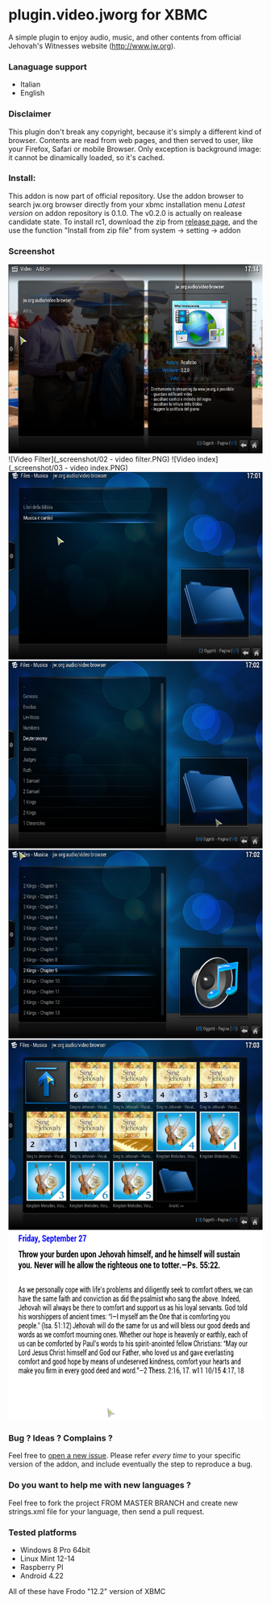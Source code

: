 plugin.video.jworg for XBMC
===========================

A simple plugin to enjoy audio, music, and other contents from official Jehovah's Witnesses website (http://www.jw.org). 

### Lanaguage support

+ Italian
+ English

### Disclaimer

This plugin don't break any copyright, because it's simply a different kind of browser. 
Contents are read from web pages, 
and then served to user, like your Firefox, Safari or mobile Browser.
Only exception is background image: it cannot be dinamically loaded, so it's cached.

### Install: 

This addon is now part of official repository. Use the addon browser to search jw.org browser directly from your 
  xbmc installation menu
*Latest version* on addon repository is 0.1.0. The v0.2.0 is actually on realease candidate state. 
To install rc1, download the zip from [release page](https://github.com/realtebo/plugin.video.jworg/releases), 
and the use the function "Install from zip file" from system -> setting -> addon

### Screenshot

![Cover](/_screenshot/01%20-%20cover.PNG)
![Video Filter](_screenshot/02 - video filter.PNG)
![Video index](_screenshot/03 - video index.PNG)
![Audio index](/_screenshot/04%20-%20audio%20index.PNG)
![Audio bible index](_screenshot/05%20-%20audio%20bible%20index.PNG)
![Audio bible chapters](_screenshot/06%20-%20audio%20bible%20chapters.PNG)
![Musics and sonds](_screenshot/07%20-%20audio%20musics%20and%20songs%20index.PNG)
![Daily text](_screenshot/08%20-%20daily%20text.PNG)

### Bug ? Ideas ? Complains ?

Feel free to [open a new issue](https://github.com/realtebo/plugin.video.jworg/issues). Please refer *every time* to your specific version of the addon, and include eventually the step to reproduce a bug.

### Do you want to help me with new languages ?

Feel free to fork the project FROM MASTER BRANCH and create new strings.xml file for your language, then send a pull request. 

### Tested platforms

* Windows 8 Pro 64bit
* Linux Mint 12-14
* Raspberry PI 
* Android 4.22

All of these have Frodo "12.2" version of XBMC

